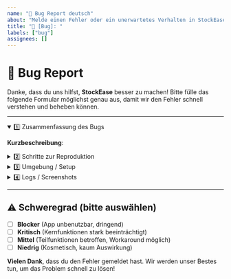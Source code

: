 ```yaml
---
name: "🐞 Bug Report deutsch"
about: "Melde einen Fehler oder ein unerwartetes Verhalten in StockEase"
title: "🐞 [Bug]: "
labels: ["bug"]
assignees: []
---
```


# 🐞 Bug Report

Danke, dass du uns hilfst, **StockEase** besser zu machen!
Bitte fülle das folgende Formular möglichst genau aus, damit wir den Fehler schnell verstehen und beheben können.

---

<details open>
<summary>1️⃣ Zusammenfassung des Bugs</summary>

**Kurzbeschreibung**:  
<!-- Fasse den Fehler in 1-2 Sätzen zusammen (z.B. 'Button X reagiert nicht, wenn...'). -->

</details>

<details>
<summary>2️⃣ Schritte zur Reproduktion</summary>

1. **Gehe zu**: ...  
2. **Klicke auf**: ...  
3. **Erwarte**: ...  
4. **Tatsächlich**: ...

**Erwartetes Ergebnis**:  
<!-- Was sollte eigentlich passieren? -->

**Tatsächliches Ergebnis**:  
<!-- Was ist stattdessen passiert? -->

</details>

<details>
<summary>3️⃣ Umgebung / Setup</summary>

- **Betriebssystem** (Windows, macOS, Linux, etc.):  
- **Browser & Version** (Chrome, Firefox, Safari, etc.):  
- **Version von StockEase** (falls bekannt):  
- **Weitere technische Details**:  
  <!-- Z.B. relevante Plugins, Framework-Versionen oder Server-Umgebung -->

</details>

<details>
<summary>4️⃣ Logs / Screenshots</summary>

<!-- Füge hier mögliche Fehlermeldungen, Browser-Logs oder Screenshots ein -->
</details>

---

## ⚠️ Schweregrad (bitte auswählen)
- [ ] **Blocker** (App unbenutzbar, dringend)
- [ ] **Kritisch** (Kernfunktionen stark beeinträchtigt)
- [ ] **Mittel** (Teilfunktionen betroffen, Workaround möglich)
- [ ] **Niedrig** (Kosmetisch, kaum Auswirkung)

**Vielen Dank**, dass du den Fehler gemeldet hast. Wir werden unser Bestes tun, um das Problem schnell zu lösen!
